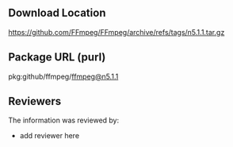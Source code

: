 ## Download Location

https://github.com/FFmpeg/FFmpeg/archive/refs/tags/n5.1.1.tar.gz

## Package URL (purl)

pkg:github/ffmpeg/ffmpeg@n5.1.1

## Reviewers

The information was reviewed by:

* add reviewer here
